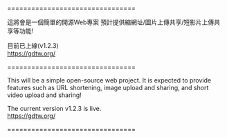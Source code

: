 ================================

這將會是一個簡單的開源Web專案
預計提供縮網址/圖片上傳共享/短影片上傳共享等功能!

目前已上線(v1.2.3)  
https://gdtw.org/

================================

This will be a simple open-source web project.
It is expected to provide features such as URL shortening, image upload and sharing, and short video upload and sharing!

The current version v1.2.3 is live.  
https://gdtw.org/

================================
